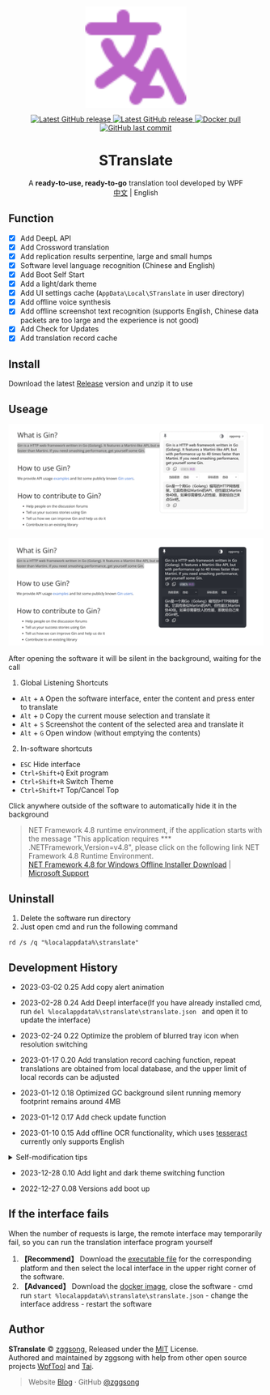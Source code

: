 <p align="center">
<a href="https://github.com/zggsong/STranslate" target="_blank">
<img align="center" alt="STranslate" width="200" src="./translate.svg" />
</a>
</p>
<p align="center">
<a href="https://github.com/ZGGSONG/STranslate/blob/main/LICENSE" target="_self">
 <img alt="Latest GitHub release" src="https://img.shields.io/github/license/ZGGSONG/STranslate" />
</a>
<a href="https://github.com/ZGGSONG/STranslate/releases/latest" target="_blank">
 <img alt="Latest GitHub release" src="https://img.shields.io/github/release/ZGGSONG/STranslate.svg" />
</a>
<a href="https://hub.docker.com/r/zggsong/translate">
  <img alt="Docker pull" src="https://img.shields.io/docker/pulls/zggsong/translate">
</a>
<a href="https://github.com/ZGGSONG/STranslate" target="_self">
 <img alt="GitHub last commit" src="https://img.shields.io/github/last-commit/ZGGSONG/STranslate" />
</a>
</p>
<h1 align="center">STranslate</h1>

<p align="center">
A <strong>ready-to-use, ready-to-go</strong> translation tool developed by WPF
<br> <a href="README.md">中文</a> | English
</p>



## Function

- [x] Add DeepL API
- [x] Add Crossword translation
- [x] Add replication results serpentine, large and small humps
- [x] Software level language recognition (Chinese and English)
- [x] Add Boot Self Start
- [x] Add a light/dark theme
- [x] Add UI settings cache (`AppData\Local\STranslate` in user directory)
- [x] Add offline voice synthesis
- [x] Add offline screenshot text recognition (supports English, Chinese data packets are too large and the experience is not good)
- [x] Add Check for Updates
- [x] Add translation record cache

## Install

Download the latest [Release](https://github.com/ZGGSONG/STranslate/releases) version and unzip it to use

## Useage

![previews](./example.png)

![previews_dark](./example_dark.png)

After opening the software it will be silent in the background, waiting for the call

1. Global Listening Shortcuts
- `Alt` + `A` Open the software interface, enter the content and press enter to translate
- `Alt` + `D` Copy the current mouse selection and translate it
- `Alt` + `S` Screenshot the content of the selected area and translate it
- `Alt` + `G` Open window (without emptying the contents)

2. In-software shortcuts
- `ESC` Hide interface
- `Ctrl+Shift+Q` Exit program
- `Ctrl+Shift+R` Switch Theme
- `Ctrl+Shift+T` Top/Cancel Top

Click anywhere outside of the software to automatically hide it in the background 


> NET Framework 4.8 runtime environment, if the application starts with the message "This application requires *** .NETFramework,Version=v4.8", please click on the following link NET Framework 4.8 Runtime Environment.  
> [NET Framework 4.8 for Windows Offline Installer Download](https://download.visualstudio.microsoft.com/download/pr/2d6bb6b2-226a-4baa-bdec-798822606ff1/8494001c276a4b96804cde7829c04d7f/ndp48-x86-x64-allos-enu.exe) | [Microsoft Support](https://support.microsoft.com/zh-cn/topic/%E9%80%82%E7%94%A8%E4%BA%8E-windows-%E7%9A%84-microsoft-net-framework-4-8-%E8%84%B1%E6%9C%BA%E5%AE%89%E8%A3%85%E7%A8%8B%E5%BA%8F-9d23f658-3b97-68ab-d013-aa3c3e7495e0)

## Uninstall

1. Delete the software run directory
2. Just open cmd and run the following command

```shell
rd /s /q "%localappdata%\stranslate"
```

## Development History

- 2023-03-02 0.25 Add copy alert animation

- 2023-02-28 0.24 Add Deepl interface(If you have already installed cmd, run `del %localappdata%\stranslate\stranslate.json ` and open it to update the interface)

- 2023-02-24 0.22 Optimize the problem of blurred tray icon when resolution switching

- 2023-01-17 0.20 Add translation record caching function, repeat translations are obtained from local database, and the upper limit of local records can be adjusted

- 2023-01-12 0.18 Optimized GC background silent running memory footprint remains around 4MB

- 2023-01-12 0.17 Add check update function

- 2023-01-10 0.15 Add offline OCR functionality, which uses [tesseract](https://github.com/tesseract-ocr/tesseract) currently only supports English

<details>
  <summary>Self-modification tips</summary>
If you are experienced, you can download the [language package](https://github.com/tesseract-ocr/tessdata) to the tessdata directory and modify the TesseractGetText method in the Util.

```C#
public static string TesseractGetText(Bitmap bmp)
{
	try
	{
		using (var engine = new TesseractEngine(@"./tessdata", "eng", EngineMode.Default))
		//using (var engine = new TesseractEngine(@"./tessdata", "chi_sim", EngineMode.Default))
		{
			using(var pix = PixConverter.ToPix(bmp))
			{
				using (var page = engine.Process(pix))
				{
					return page.GetText();
				}
			}
		}
	}
	catch (Exception ex)
	{
		throw ex;
	}
}
```
</details>

- 2023-12-28 0.10 Add light and dark theme switching function

- 2022-12-27 0.08 Versions add boot up

## If the interface fails

When the number of requests is large, the remote interface may temporarily fail, so you can run the translation interface program yourself
1. **【Recommend】** Download the [executable file](https://github.com/ZGGSONG/STranslate/releases/tag/0.01) for the corresponding platform and then select the local interface in the upper right corner of the software.
2. **【Advanced】** Download the [docker image](https://hub.docker.com/r/zggsong/translate), close the software - cmd run `start %localappdata%\stranslate\stranslate.json` - change the interface address - restart the software

## Author

**STranslate** © [zggsong](https://github.com/zggsong), Released under the [MIT](https://github.com/ZGGSONG/STranslate/blob/main/LICENSE) License.<br>
Authored and maintained by zggsong with help from other open source projects [WpfTool](https://github.com/NPCDW/WpfTool) and [Tai](https://github.com/Planshit/Tai).

> Website [Blog](https://www.zggsong.com) · GitHub [@zggsong](https://github.com/zggsong)
